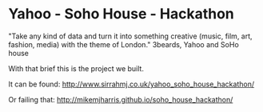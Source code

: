 Yahoo - Soho House - Hackathon
=============================

"Take any kind of data and turn it into something creative (music, film, art, fashion, media) with the theme of London." 3beards, Yahoo and SoHo house


With that brief this is the project we built.

It can be found: http://www.sirrahmj.co.uk/yahoo_soho_house_hackathon/

Or failing that: http://mikemjharris.github.io/soho_house_hackathon/
